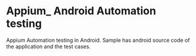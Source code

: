 Appium_ Android Automation testing
===================================

Appium Automation testing in Android. Sample has android source code of the application and the test cases.




